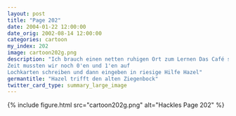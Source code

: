 ```yaml
---
layout: post
title: "Page 202"
date: 2004-01-22 12:00:00
date_orig: 2002-08-14 12:00:00
categories: cartoon
my_index: 202
image: cartoon202g.png
description: "Ich brauch einen netten ruhigen Ort zum Lernen Das Café sieht gut aus Wir haben keine neumodischen schicki-micki Getränke. Hier trinkt man Sasparilla Haben sie Karotten Capuccino Was liest du da für ein Computerbuch JAVA?!? Ihr Kinder habts einfach mit diesen hohen Weiberprogrammiersprachen Zu meiner
Zeit mussten wir noch 0'en und 1'en auf
Lochkarten schreiben und dann eingeben in riesige Hilfe Hazel"
germantitle: "Hazel trifft den alten Ziegenbock"
twitter_card_type: summary_large_image
---
```


{% include figure.html src="cartoon202g.png" alt="Hackles Page 202"  %}
